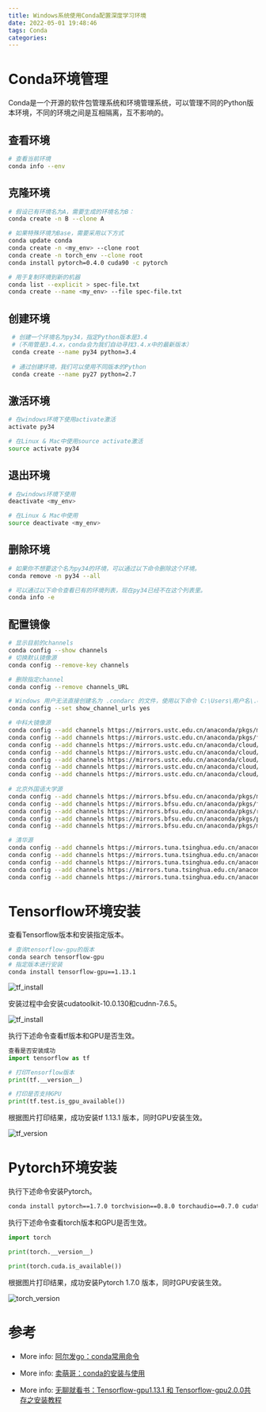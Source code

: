 ```yaml
---
title: Windows系统使用Conda配置深度学习环境
date: 2022-05-01 19:48:46
tags: Conda
categories: 
---
```


# Conda环境管理

Conda是一个开源的软件包管理系统和环境管理系统，可以管理不同的Python版本环境，不同的环境之间是互相隔离，互不影响的。

## 查看环境

``` bash
# 查看当前环境
conda info --env
```

## 克隆环境

``` bash
# 假设已有环境名为A，需要生成的环境名为B：
conda create -n B --clone A

# 如果特殊环境为Base，需要采用以下方式
conda update conda
conda create -n <my_env> --clone root
conda create -n torch_env --clone root
conda install pytorch=0.4.0 cuda90 -c pytorch

# 用于复制环境到新的机器
conda list --explicit > spec-file.txt
conda create --name <my_env> --file spec-file.txt
```

## 创建环境

``` bash
 # 创建一个环境名为py34，指定Python版本是3.4 
 #（不用管是3.4.x，conda会为我们自动寻找3.4.x中的最新版本） 
 conda create --name py34 python=3.4 
 
 # 通过创建环境，我们可以使用不同版本的Python 
 conda create --name py27 python=2.7
```
 
## 激活环境

``` bash
# 在windows环境下使用activate激活 
activate py34

# 在Linux & Mac中使用source activate激活 
source activate py34 
```

## 退出环境

``` bash
# 在windows环境下使用
deactivate <my_env>

# 在Linux & Mac中使用
source deactivate <my_env>
```

## 删除环境

``` bash
# 如果你不想要这个名为py34的环境，可以通过以下命令删除这个环境。 
conda remove -n py34 --all 

# 可以通过以下命令查看已有的环境列表，现在py34已经不在这个列表里。 
conda info -e
```

## 配置镜像

``` bash
# 显示目前的channels 
conda config --show channels 
# 切换默认镜像源 
conda config --remove-key channels

# 删除指定channel 
conda config --remove channels_URL 

# Windows 用户无法直接创建名为 .condarc 的文件，使用以下命令 C:\Users\用户名\.condarc
conda config --set show_channel_urls yes

# 中科大镜像源 
conda config --add channels https://mirrors.ustc.edu.cn/anaconda/pkgs/main/ 
conda config --add channels https://mirrors.ustc.edu.cn/anaconda/pkgs/free/
conda config --add channels https://mirrors.ustc.edu.cn/anaconda/cloud/conda-forge/ 
conda config --add channels https://mirrors.ustc.edu.cn/anaconda/cloud/msys2/ 
conda config --add channels https://mirrors.ustc.edu.cn/anaconda/cloud/bioconda/ 
conda config --add channels https://mirrors.ustc.edu.cn/anaconda/cloud/menpo/ 
conda config --add channels https://mirrors.ustc.edu.cn/anaconda/cloud/ 
 
# 北京外国语大学源 
conda config --add channels https://mirrors.bfsu.edu.cn/anaconda/pkgs/main 
conda config --add channels https://mirrors.bfsu.edu.cn/anaconda/pkgs/free 
conda config --add channels https://mirrors.bfsu.edu.cn/anaconda/pkgs/r 
conda config --add channels https://mirrors.bfsu.edu.cn/anaconda/pkgs/pro 
conda config --add channels https://mirrors.bfsu.edu.cn/anaconda/pkgs/msys2

# 清华源 
conda config --add channels https://mirrors.tuna.tsinghua.edu.cn/anaconda/pkgs/main
conda config --add channels https://mirrors.tuna.tsinghua.edu.cn/anaconda/pkgs/free 
conda config --add channels https://mirrors.tuna.tsinghua.edu.cn/anaconda/pkgs/r 
conda config --add channels https://mirrors.tuna.tsinghua.edu.cn/anaconda/pkgs/pro 
conda config --add channels https://mirrors.tuna.tsinghua.edu.cn/anaconda/pkgs/msys2 

```

# Tensorflow环境安装

查看Tensorflow版本和安装指定版本。

``` bash
# 查询tensorflow-gpu的版本
conda search tensorflow-gpu
# 指定版本进行安装
conda install tensorflow-gpu==1.13.1
```

![tf_install](Windows系统使用Conda配置深度学习环境/tf_install.jpg)

安装过程中会安装cudatoolkit-10.0.130和cudnn-7.6.5。 

![tf_install](Windows系统使用Conda配置深度学习环境/tf_install_info.jpg)

执行下述命令查看tf版本和GPU是否生效。

``` python
查看是否安装成功
import tensorflow as tf

# 打印Tensorflow版本
print(tf.__version__)

# 打印是否支持GPU
print(tf.test.is_gpu_available())
```

根据图片打印结果，成功安装tf 1.13.1 版本，同时GPU安装生效。

![tf_version](Windows系统使用Conda配置深度学习环境/tf_version.jpg)

# Pytorch环境安装

执行下述命令安装Pytorch。

``` bash
conda install pytorch==1.7.0 torchvision==0.8.0 torchaudio==0.7.0 cudatoolkit=10.1 -c pytorch
```

执行下述命令查看torch版本和GPU是否生效。

``` python
import torch

print(torch.__version__)

print(torch.cuda.is_available())

```

根据图片打印结果，成功安装Pytorch 1.7.0 版本，同时GPU安装生效。

![torch_version](Windows系统使用Conda配置深度学习环境/torch_version.jpg)

# 参考

* More info: [阿尔发go：conda常用命令](https://blog.csdn.net/zhayushui/article/details/80433768?utm_medium=distribute.pc_relevant_t0.none-task-blog-BlogCommendFromMachineLearnPai2-1.nonecase&depth_1-utm_source=distribute.pc_relevant_t0.none-task-blog-BlogCommendFromMachineLearnPai2-1.nonecase)

* More info: [卖萌哥：conda的安装与使用](https://www.jianshu.com/p/edaa744ea47d)

* More info: [无聊就看书：Tensorflow-gpu1.13.1 和 Tensorflow-gpu2.0.0共存之安装教程](https://www.cnblogs.com/liuhuacai/p/11684666.html)